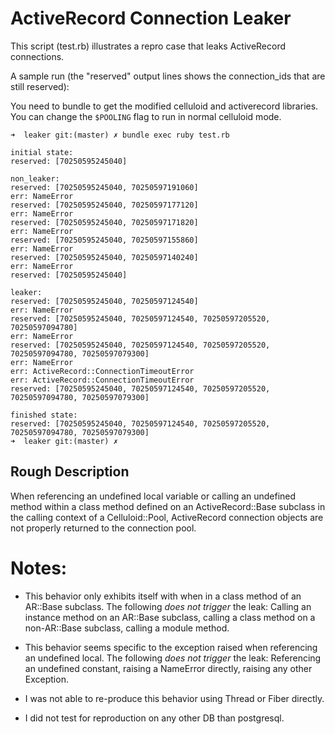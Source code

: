 # ActiveRecord Connection Leaker

This script (test.rb) illustrates a repro case that leaks ActiveRecord connections.

A sample run (the "reserved" output lines shows the connection_ids that are still reserved):

You need to bundle to get the modified celluloid and activerecord libraries.
You can change the `$POOLING` flag to run in normal celluloid mode.

```
➜  leaker git:(master) ✗ bundle exec ruby test.rb

initial state:
reserved: [70250595245040]

non_leaker:
reserved: [70250595245040, 70250597191060]
err: NameError
reserved: [70250595245040, 70250597177120]
err: NameError
reserved: [70250595245040, 70250597171820]
err: NameError
reserved: [70250595245040, 70250597155860]
err: NameError
reserved: [70250595245040, 70250597140240]
err: NameError
reserved: [70250595245040]

leaker:
reserved: [70250595245040, 70250597124540]
err: NameError
reserved: [70250595245040, 70250597124540, 70250597205520, 70250597094780]
err: NameError
reserved: [70250595245040, 70250597124540, 70250597205520, 70250597094780, 70250597079300]
err: NameError
err: ActiveRecord::ConnectionTimeoutError
err: ActiveRecord::ConnectionTimeoutError
reserved: [70250595245040, 70250597124540, 70250597205520, 70250597094780, 70250597079300]

finished state:
reserved: [70250595245040, 70250597124540, 70250597205520, 70250597094780, 70250597079300]
➜  leaker git:(master) ✗
```

## Rough Description

When referencing an undefined local variable or calling an undefined method within
a class method defined on an ActiveRecord::Base subclass in the calling context of a
Celluloid::Pool, ActiveRecord connection objects are not properly returned to the
connection pool.

# Notes:

- This behavior only exhibits itself with when in a class method of an AR::Base 
  subclass.  The following _does not trigger_ the leak:  Calling an instance method
  on an AR::Base subclass, calling a class method on a non-AR::Base subclass,
  calling a module method.

- This behavior seems specific to the exception raised when referencing an undefined
  local.  The following _does not trigger_ the leak: Referencing an undefined constant,
  raising a NameError directly, raising any other Exception.

- I was not able to re-produce this behavior using Thread or Fiber directly.
- I did not test for reproduction on any other DB than postgresql.

